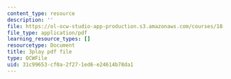 ```yaml
---
content_type: resource
description: ''
file: https://ol-ocw-studio-app-production.s3.amazonaws.com/courses/18-01sc-single-variable-calculus-fall-2010/31c99653cf0a2f271ed6e24614b78da1_Pd2xP5zDsRw.pdf
file_type: application/pdf
learning_resource_types: []
resourcetype: Document
title: 3play pdf file
type: OCWFile
uid: 31c99653-cf0a-2f27-1ed6-e24614b78da1
---
```

